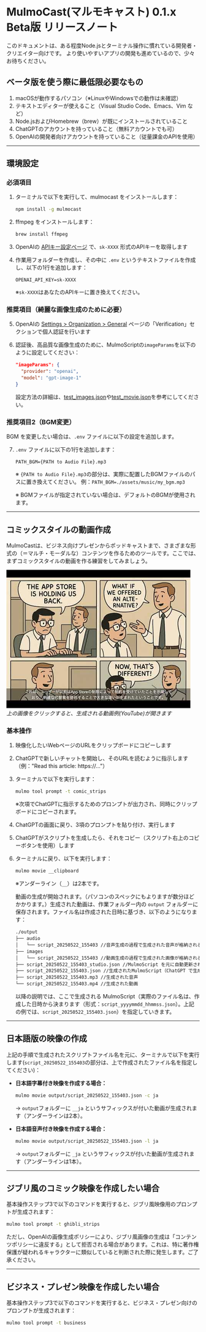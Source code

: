 # MulmoCast(マルモキャスト) 0.1.x Beta版 リリースノート

このドキュメントは、ある程度Node.jsとターミナル操作に慣れている開発者・クリエイター向けです。
より使いやすいアプリの開発も進めているので、少々お待ちください。

## ベータ版を使う際に最低限必要なもの

1. macOSが動作するパソコン（※LinuxやWindowsでの動作は未確認）
2. テキストエディターが使えること（Visual Studio Code、Emacs、Vim など）
3. Node.jsおよびHomebrew（brew）が既にインストールされていること
4. ChatGPTのアカウントを持っていること（無料アカウントでも可）
5. OpenAIの開発者向けアカウントを持っていること（従量課金のAPIを使用）

---

## 環境設定

### 必須項目

1. ターミナルで以下を実行して、mulmocast をインストールします：

   ```bash
   npm install -g mulmocast
   ```

2. ffmpeg をインストールします：

   ```bash
   brew install ffmpeg
   ```

3. OpenAIの [APIキー設定ページ](https://platform.openai.com/settings/organization/api-keys) で、`sk-XXXX` 形式のAPIキーを取得します

4. 作業用フォルダーを作成し、その中に `.env` というテキストファイルを作成し、以下の1行を追加します：

   ```
   OPENAI_API_KEY=sk-XXXX
   ```

   ※`sk-XXXX`はあなたのAPIキーに置き換えてください。

### 推奨項目（綺麗な画像生成のために必要）

5. OpenAIの [Settings > Organization > General](https://platform.openai.com/settings/organization/general) ページの「Verification」セクションで個人認証を行います

6. 認証後、高品質な画像生成のために、MulmoScriptの`imageParams`を以下のように設定してください：

   ```json
   "imageParams": {
     "provider": "openai",
     "model": "gpt-image-1"
   }
   ```

   設定方法の詳細は、[test_images.json](../scripts/test/test_images.json)や[test_movie.json](../scripts/test/test_movie.json)を参考にしてください。

### 推奨項目2（BGM変更）
BGM を変更したい場合は、`⁠.env` ファイルに以下の設定を追加します。

7. `⁠.env` ファイルに以下の1行を追加します：
   ```
   PATH_BGM={PATH to Audio File}.mp3
   ```

   ※ `⁠{PATH to Audio File}.mp3`の部分は、実際に配置したBGMファイルのパスに置き換えてください。
   例：⁠`PATH_BGM=./assets/music/my_bgm.mp3`
   
   ※ BGMファイルが指定されていない場合は、デフォルトのBGMが使用されます。

---

## コミックスタイルの動画作成

MulmoCastは、ビジネス向けプレゼンからポッドキャストまで、さまざまな形式の（＝マルチ・モーダルな）コンテンツを作るためのツールです。ここでは、まずコミックスタイルの動画を作る練習をしてみましょう。

[![Watch Comic-Style Animation Example](./images/release_note_spotify_and_the_power_of_external_payments_thumnail.jpg)](https://youtu.be/VQVH1w7rY_M)  
*上の画像をクリックすると、生成される動画例(YouTube)が開きます*

### 基本操作

1. 映像化したいWebページのURLをクリップボードにコピーします

2. ChatGPTで新しいチャットを開始し、そのURLを読むように指示します（例："Read this article: https://..."）

3. ターミナルで以下を実行します：

   ```bash
   mulmo tool prompt -t comic_strips
   ```

   ※次項でChatGPTに指示するためのプロンプトが出力され、同時にクリップボードにコピーされます。

4. ChatGPTの画面に戻り、3項のプロンプトを貼り付け、実行します

5. ChatGPTがスクリプトを生成したら、それをコピー（スクリプト右上のコピーボタンを使用）します

6. ターミナルに戻り、以下を実行します：

   ```bash
   mulmo movie __clipboard
   ```

   ※アンダーライン（`__`）は2本です。

   動画の生成が開始されます。（パソコンのスペックにもよりますが数分ほどかかります。）生成された動画は、作業フォルダー内の `output` フォルダーに保存されます。ファイル名は作成された日時に基づき、以下のようになります：

   ```bash
   ./output
   ├── audio
   │   └── script_20250522_155403 //音声生成の過程で生成された音声が格納されるフォルダー 
   ├── images
   │   └── script_20250522_155403 //動画生成の過程で生成された画像が格納されるフォルダー
   ├── script_20250522_155403_studio.json //MulmoScript を元に自動更新されるシステム向けJSONファイル
   ├── script_20250522_155403.json //生成されたMulmoScript（ChatGPT で生成したJSONファイル）
   ├── script_20250522_155403.mp3 //生成された音声
   └── script_20250522_155403.mp4 //生成された動画
   ```
   
   以降の説明では、ここで生成される MulmoScript（実際のファイル名は、作成した日時から決まります（形式：`script_yyyymmdd_hhmmss.json`）。上記の例では、`script_20250522_155403.json`）を指定していきます。

---

## 日本語版の映像の作成

上記の手順で生成されたスクリプトファイル名を元に、ターミナルで以下を実行します(`script_20250522_155403`の部分は、上で作成されたファイル名を指定してください)：

- **日本語字幕付き映像を作成する場合：**

  ```bash
  mulmo movie output/script_20250522_155403.json -c ja
  ```

  → `output`フォルダーに `__ja` というサフィックスが付いた動画が生成されます（アンダーラインは2本）。

- **日本語音声付き映像を作成する場合：**

  ```bash
  mulmo movie output/script_20250522_155403.json -l ja
  ```

  → `output`フォルダーに `_ja` というサフィックスが付いた動画が生成されます（アンダーラインは1本）。

---

## ジブリ風のコミック映像を作成したい場合

基本操作ステップ3で以下のコマンドを実行すると、ジブリ風映像用のプロンプトが生成されます：

```bash
mulmo tool prompt -t ghibli_strips
```

ただし、OpenAIの画像生成ポリシーにより、ジブリ風画像の生成は「コンテンツポリシーに違反する」として拒否される場合があります。これは、特に著作権保護が疑われるキャラクターに類似していると判断された際に発生します。ご了承ください。

---

## ビジネス・プレゼン映像を作成したい場合

基本操作ステップ3で以下のコマンドを実行すると、ビジネス・プレゼン向けのプロンプトが生成されます：

```bash
mulmo tool prompt -t business
```
